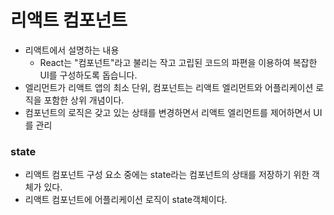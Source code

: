 # 리액트 컴포넌트

* 리액트에서 설명하는 내용
  * React는 "컴포넌트"라고 불리는 작고 고립된 코드의 파편을 이용하여 복잡한 UI를 구성하도록 돕습니다.
* 엘리먼트가 리액트 앱의 최소 단위, 컴포넌트는 리액트 엘리먼트와 어플리케이션 로직을 포함한 상위 개념이다.
* 컴포넌트의 로직은 갖고 있는 상태를 변경하면서 리액트 엘리먼트를 제어하면서 UI를 관리


### state
* 리액트 컴포넌트 구성 요소 중에는 state라는 컴포넌트의 상태를 저장하기 위한 객체가 있다.
* 리액트 컴포넌트에 어플리케이션 로직이 state객체이다.


